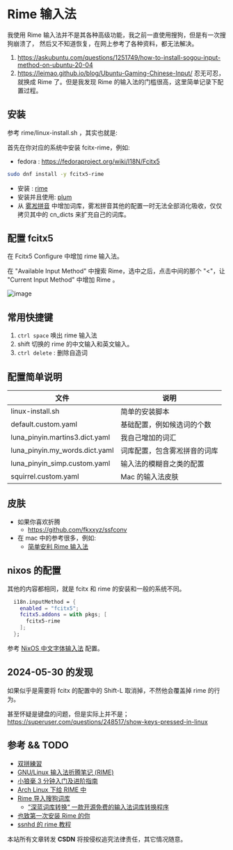 # Rime 输入法

我使用 Rime 输入法并不是其各种高级功能，我之前一直使用搜狗，但是有一次搜狗崩溃了，
然后又不知道恢复，在网上参考了各种资料，都无法解决。
1. https://askubuntu.com/questions/1251749/how-to-install-sogou-input-method-on-ubuntu-20-04
2. https://leimao.github.io/blog/Ubuntu-Gaming-Chinese-Input/
忍无可忍，就换成 Rime 了。但是我发现 Rime 的输入法的门槛很高，这里简单记录下配置过程。

## 安装

参考 rime/linux-install.sh ，其实也就是:

首先在你对应的系统中安装 fcitx-rime，例如:
- fedora : https://fedoraproject.org/wiki/I18N/Fcitx5
```sh
sudo dnf install -y fcitx5-rime
```

- 安装 : [rime](https://github.com/fcitx/fcitx-rime)
- 安装并且使用: [plum](https://github.com/rime/plum)
- 从 [雾凇拼音](https://github.com/iDvel/rime-ice) 中增加词库，雾凇拼音其他的配置一时无法全部消化吸收，仅仅拷贝其中的 cn_dicts 来扩充自己的词库。

## 配置 fcitx5
在 Fcitx5 Configure 中增加 rime 输入法。

在 "Available Input Method" 中搜索 Rime，选中之后，点击中间的那个 "<"，让 "Current Input Method" 中增加 Rime 。

![image](https://github.com/Martins3/My-Linux-Config/assets/16731244/4c0efdd4-d913-4f03-8cd1-c1a7884b06b1)


## 常用快捷键
1. `ctrl space` 唤出 rime 输入法
2. shift 切换的 rime 的中文输入和英文输入。
3. `ctrl delete` : 删除自造词

## 配置简单说明
| 文件                           | 说明                         |
|--------------------------------|------------------------------|
| linux-install.sh               | 简单的安装脚本               |
| default.custom.yaml            | 基础配置，例如候选词的个数   |
| luna_pinyin.martins3.dict.yaml | 我自己增加的词汇             |
| luna_pinyin.my_words.dict.yaml | 词库配置，包含雾凇拼音的词库 |
| luna_pinyin_simp.custom.yaml   | 输入法的模糊音之类的配置     |
| squirrel.custom.yaml           | Mac 的输入法皮肤             |

## 皮肤
- 如果你喜欢折腾
  - https://github.com/fkxxyz/ssfconv
- 在 mac 中的参考很多，例如:
  - [简单安利 Rime 输入法](https://www.manjusaka.blog/posts/2020/01/28/simple-config-for-rime-input/#more)


## nixos 的配置
其他的内容都相同，就是 fcitx 和 rime 的安装和一般的系统不同。

```nix
  i18n.inputMethod = {
    enabled = "fcitx5";
    fcitx5.addons = with pkgs; [
      fcitx5-rime
    ];
  };
```

参考 [NixOS 中文字体输入法](https://zhuanlan.zhihu.com/p/463403799) 配置。

## 2024-05-30 的发现
如果似乎是需要将 fcitx 的配置中的 Shift-L 取消掉，不然他会覆盖掉 rime 的行为。

甚至怀疑是键盘的问题，但是实际上并不是；
https://superuser.com/questions/248517/show-keys-pressed-in-linux


## 参考 && TODO
- [双拼練習](https://github.com/BlueSky-07/Shuang)
- [GNU/Linux 输入法折腾笔记 (RIME)](https://mogeko.me/posts/zh-cn/031/)
- [小狼毫 3 分钟入门及进阶指南](https://sspai.com/post/63916)
- [Arch Linux 下给 RIME 中](https://anclark.github.io/2020/11/23/Struggle_with_Linux/%E7%BB%99RIME%E4%B8%AD%E5%B7%9E%E9%9F%B5%E6%B7%BB%E5%8A%A0%E8%AF%8D%E5%BA%93/)
- [Rime 导入搜狗词库](https://www.jianshu.com/p/300bbe1602d4)
  - [”深蓝词库转换“ 一款开源免费的输入法词库转换程序](https://github.com/studyzy/imewlconverter)
- [也致第一次安装 Rime 的你](https://gitlab.com/xianghongai/Rime/-/tree/main)
- [ssnhd 的 rime 教程](https://github.com/ssnhd/rime)

<script src="https://giscus.app/client.js"
        data-repo="Martins3/My-Linux-Config"
        data-repo-id="MDEwOlJlcG9zaXRvcnkyMTUwMDkyMDU="
        data-category="General"
        data-category-id="MDE4OkRpc2N1c3Npb25DYXRlZ29yeTMyODc0NjA5"
        data-mapping="pathname"
        data-reactions-enabled="1"
        data-emit-metadata="0"
        data-input-position="bottom"
        data-theme="light"
        data-lang="en"
        crossorigin="anonymous"
        async>
</script>

本站所有文章转发 **CSDN** 将按侵权追究法律责任，其它情况随意。
